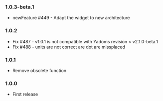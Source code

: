 ### 1.0.3-beta.1
* newFeature #449 - Adapt the widget to new architecture

### 1.0.2
* Fix #487 - v1.0.1 is not compatible with Yadoms revision < v2.1.0-beta.1
* Fix #488 - units are not correct are dot are missplaced

### 1.0.1
* Remove obsolete function

### 1.0.0
* First release
